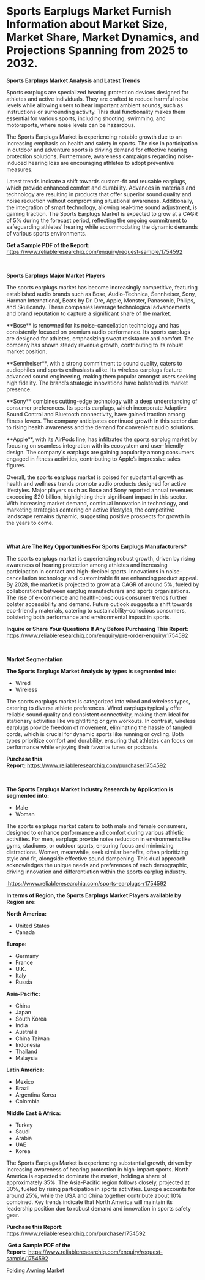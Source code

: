 <p><h1>Sports Earplugs Market Furnish Information about Market Size, Market Share, Market Dynamics, and Projections Spanning from 2025 to 2032.</h1></p><p><strong>Sports Earplugs Market Analysis and Latest Trends</strong></p>
<p><p>Sports earplugs are specialized hearing protection devices designed for athletes and active individuals. They are crafted to reduce harmful noise levels while allowing users to hear important ambient sounds, such as instructions or surrounding activity. This dual functionality makes them essential for various sports, including shooting, swimming, and motorsports, where noise levels can be hazardous.</p><p>The Sports Earplugs Market is experiencing notable growth due to an increasing emphasis on health and safety in sports. The rise in participation in outdoor and adventure sports is driving demand for effective hearing protection solutions. Furthermore, awareness campaigns regarding noise-induced hearing loss are encouraging athletes to adopt preventive measures.</p><p>Latest trends indicate a shift towards custom-fit and reusable earplugs, which provide enhanced comfort and durability. Advances in materials and technology are resulting in products that offer superior sound quality and noise reduction without compromising situational awareness. Additionally, the integration of smart technology, allowing real-time sound adjustment, is gaining traction. The Sports Earplugs Market is expected to grow at a CAGR of 5% during the forecast period, reflecting the ongoing commitment to safeguarding athletes' hearing while accommodating the dynamic demands of various sports environments.</p></p>
<p><strong>Get a Sample PDF of the Report:&nbsp;</strong> <a href="https://www.reliableresearchiq.com/enquiry/request-sample/1754592?utm_campaign=3524&utm_medium=2&utm_source=Github&utm_content=ia&utm_term=04042025&utm_id=sports-earplugs">https://www.reliableresearchiq.com/enquiry/request-sample/1754592</a></p>
<p>&nbsp;</p>
<p><strong>Sports Earplugs Major Market Players</strong></p>
<p><p>The sports earplugs market has become increasingly competitive, featuring established audio brands such as Bose, Audio-Technica, Sennheiser, Sony, Harman International, Beats by Dr. Dre, Apple, Monster, Panasonic, Philips, and Skullcandy. These companies leverage technological advancements and brand reputation to capture a significant share of the market.</p><p>**Bose** is renowned for its noise-cancellation technology and has consistently focused on premium audio performance. Its sports earplugs are designed for athletes, emphasizing sweat resistance and comfort. The company has shown steady revenue growth, contributing to its robust market position.</p><p>**Sennheiser**, with a strong commitment to sound quality, caters to audiophiles and sports enthusiasts alike. Its wireless earplugs feature advanced sound engineering, making them popular amongst users seeking high fidelity. The brand’s strategic innovations have bolstered its market presence.</p><p>**Sony** combines cutting-edge technology with a deep understanding of consumer preferences. Its sports earplugs, which incorporate Adaptive Sound Control and Bluetooth connectivity, have gained traction among fitness lovers. The company anticipates continued growth in this sector due to rising health awareness and the demand for convenient audio solutions.</p><p>**Apple**, with its AirPods line, has infiltrated the sports earplug market by focusing on seamless integration with its ecosystem and user-friendly design. The company's earplugs are gaining popularity among consumers engaged in fitness activities, contributing to Apple’s impressive sales figures.</p><p>Overall, the sports earplugs market is poised for substantial growth as health and wellness trends promote audio products designed for active lifestyles. Major players such as Bose and Sony reported annual revenues exceeding $20 billion, highlighting their significant impact in this sector. With increasing market demand, continual innovation in technology, and marketing strategies centering on active lifestyles, the competitive landscape remains dynamic, suggesting positive prospects for growth in the years to come.</p></p>
<p>&nbsp;</p>
<p><strong>What Are The Key Opportunities For Sports Earplugs Manufacturers?</strong></p>
<p><p>The sports earplugs market is experiencing robust growth, driven by rising awareness of hearing protection among athletes and increasing participation in contact and high-decibel sports. Innovations in noise-cancellation technology and customizable fit are enhancing product appeal. By 2028, the market is projected to grow at a CAGR of around 5%, fueled by collaborations between earplug manufacturers and sports organizations. The rise of e-commerce and health-conscious consumer trends further bolster accessibility and demand. Future outlook suggests a shift towards eco-friendly materials, catering to sustainability-conscious consumers, bolstering both performance and environmental impact in sports.</p></p>
<p><strong>Inquire or Share Your Questions If Any Before Purchasing This Report:</strong> <a href="https://www.reliableresearchiq.com/enquiry/pre-order-enquiry/1754592?utm_campaign=3524&utm_medium=2&utm_source=Github&utm_content=ia&utm_term=04042025&utm_id=sports-earplugs">https://www.reliableresearchiq.com/enquiry/pre-order-enquiry/1754592</a></p>
<p>&nbsp;</p>
<p><strong>Market Segmentation</strong></p>
<p><strong>The Sports Earplugs Market Analysis by types is segmented into:</strong></p>
<p><ul><li>Wired</li><li>Wireless</li></ul></p>
<p><p>The sports earplugs market is categorized into wired and wireless types, catering to diverse athlete preferences. Wired earplugs typically offer reliable sound quality and consistent connectivity, making them ideal for stationary activities like weightlifting or gym workouts. In contrast, wireless earplugs provide freedom of movement, eliminating the hassle of tangled cords, which is crucial for dynamic sports like running or cycling. Both types prioritize comfort and durability, ensuring that athletes can focus on performance while enjoying their favorite tunes or podcasts.</p></p>
<p><strong>Purchase this Report:&nbsp;</strong><a href="https://www.reliableresearchiq.com/purchase/1754592?utm_campaign=3524&utm_medium=2&utm_source=Github&utm_content=ia&utm_term=04042025&utm_id=sports-earplugs">https://www.reliableresearchiq.com/purchase/1754592</a></p>
<p>&nbsp;</p>
<p><strong>The Sports Earplugs Market Industry Research by Application is segmented into:</strong></p>
<p><ul><li>Male</li><li>Woman</li></ul></p>
<p><p>The sports earplugs market caters to both male and female consumers, designed to enhance performance and comfort during various athletic activities. For men, earplugs provide noise reduction in environments like gyms, stadiums, or outdoor sports, ensuring focus and minimizing distractions. Women, meanwhile, seek similar benefits, often prioritizing style and fit, alongside effective sound dampening. This dual approach acknowledges the unique needs and preferences of each demographic, driving innovation and differentiation within the sports earplug industry.</p></p>
<p><a href="https://www.reliableresearchiq.com/sports-earplugs-r1754592?utm_campaign=3524&utm_medium=2&utm_source=Github&utm_content=ia&utm_term=04042025&utm_id=sports-earplugs">&nbsp;https://www.reliableresearchiq.com/sports-earplugs-r1754592</a></p>
<p><strong>In terms of Region, the Sports Earplugs Market Players available by Region are:</strong></p>
<p>
    <p> <strong> North America: </strong>
        <ul>
            <li>United States</li>
            <li>Canada</li>
        </ul>
        </p> 
    <p> <strong> Europe: </strong>
        <ul>
            <li>Germany</li>
            <li>France</li>
            <li>U.K.</li>
            <li>Italy</li>
            <li>Russia</li>
        </ul>
        </p> 
    <p> <strong> Asia-Pacific: </strong>
        <ul>
            <li>China</li>
            <li>Japan</li>
            <li>South Korea</li>
            <li>India</li>
            <li>Australia</li>
            <li>China Taiwan</li>
            <li>Indonesia</li>
            <li>Thailand</li>
            <li>Malaysia</li>
        </ul>
        </p> 
    <p> <strong> Latin America: </strong>
        <ul>
            <li>Mexico</li>
            <li>Brazil</li>
            <li>Argentina Korea</li>
            <li>Colombia</li>
        </ul>
        </p> 
    <p> <strong> Middle East & Africa: </strong>
        <ul>
            <li>Turkey</li>
            <li>Saudi</li>
            <li>Arabia</li>
            <li>UAE</li>
            <li>Korea</li>
        </ul>
    </p>
    </p>
<p><p>The Sports Earplugs Market is experiencing substantial growth, driven by increasing awareness of hearing protection in high-impact sports. North America is expected to dominate the market, holding a share of approximately 35%. The Asia-Pacific region follows closely, projected at 30%, fueled by rising participation in sports activities. Europe accounts for around 25%, while the USA and China together contribute about 10% combined. Key trends indicate that North America will maintain its leadership position due to robust demand and innovation in sports safety gear.</p></p>
<p><strong>Purchase this Report: </strong><a href="https://www.reliableresearchiq.com/purchase/1754592?utm_campaign=3524&utm_medium=2&utm_source=Github&utm_content=ia&utm_term=04042025&utm_id=sports-earplugs">https://www.reliableresearchiq.com/purchase/1754592</a></p>
<p>&nbsp;<strong>Get a Sample PDF of the Report:&nbsp;&nbsp;</strong><a href="https://www.reliableresearchiq.com/enquiry/request-sample/1754592?utm_campaign=3524&utm_medium=2&utm_source=Github&utm_content=ia&utm_term=04042025&utm_id=sports-earplugs">https://www.reliableresearchiq.com/enquiry/request-sample/1754592</a></p>
<p><strong></strong></p>
<p><p><a href="https://github.com/cobinaydin13/Market-Research-Report-List-1/blob/main/folding-awning-market.md?utm_campaign=3524&utm_medium=2&utm_source=Github&utm_content=ia&utm_term=04042025&utm_id=sports-earplugs">Folding Awning Market</a></p></p>